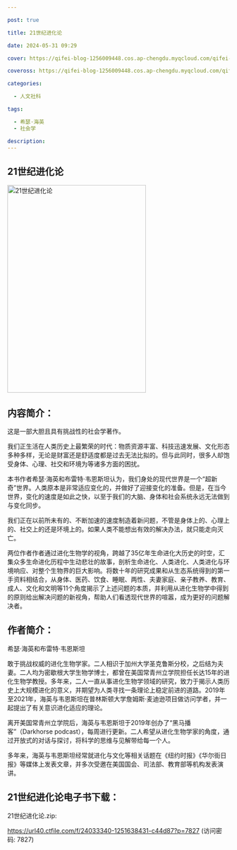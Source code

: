 ```yaml
---

post: true

title: 21世纪进化论

date: 2024-05-31 09:29

cover: https://qifei-blog-1256009448.cos.ap-chengdu.myqcloud.com/qifei-blog/s34410680.jpg

coveross: https://qifei-blog-1256009448.cos.ap-chengdu.myqcloud.com/qifei-blog/s34410680.jpg

categories:

  - 人文社科

tags:

  - 希瑟·海英
  - 社会学

description:
---
```


## 21世纪进化论

<img alt="21世纪进化论" class="aligncenter loading" data-was-processed="true" decoding="async" fetchpriority="high" height="471" src="https://qifei-blog-1256009448.cos.ap-chengdu.myqcloud.com/qifei-blog/s34410680.jpg" style="cursor: zoom-in;" width="314"/>

## 内容简介：

这是一部大胆且具有挑战性的社会学著作。

我们正生活在人类历史上最繁荣的时代：物质资源丰富、科技迅速发展、文化形态多种多样，无论是财富还是舒适度都是过去无法比拟的。但与此同时，很多人却饱受身体、心理、社交和环境为等诸多方面的困扰。

本书作者希瑟·海英和布雷特·韦恩斯坦认为，我们身处的现代世界是一个“超新奇”世界。人类原本是非常适应变化的，并做好了迎接变化的准备。但是，在当今世界，变化的速度是如此之快，以至于我们的大脑、身体和社会系统永远无法做到与变化同步。

我们正在以前所未有的、不断加速的速度制造着新问题，不管是身体上的、心理上的、社交上的还是环境上的。如果人类不能想出有效的解决办法，就只能走向灭亡。

两位作者作者通过进化生物学的视角，跨越了35亿年生命进化大历史的时空，汇集众多生命进化历程中生动悲壮的故事，剖析生命进化、人类进化、人类进化与环境响应、对整个生物界的巨大影响。将数十年的研究成果和从生态系统得到的第一手资料相结合，从身体、医药、饮食、睡眠、两性、夫妻家庭、亲子教养、教育、成人、文化和文明等11个角度揭示了上述问题的本质，并利用从进化生物学中得到的原则给出解决问题的新视角，帮助人们看透现代世界的喧嚣，成为更好的问题解决者。

## 作者简介：

希瑟·海英和布雷特·韦恩斯坦

敢于挑战权威的进化生物学家。二人相识于加州大学圣克鲁斯分校，之后结为夫妻。二人均为密歇根大学生物学博士，都曾在美国常青州立学院担任长达15年的进化生物学教授。多年来，二人一直从事进化生物学领域的研究，致力于揭示人类历史上大规模进化的意义，并期望为人类寻找一条理论上稳定前进的道路。2019年至2021年，海英与韦恩斯坦在普林斯顿大学詹姆斯·麦迪逊项目做访问学者，并一起提出了有关意识进化适应的理论。

离开美国常青州立学院后，海英与韦恩斯坦于2019年创办了“黑马播客”（Darkhorse podcast），每周进行更新。二人希望从进化生物学家的角度，通过开放式的对话与探讨，将科学的思维与见解带给每一个人。

多年来，海英与韦恩斯坦经常就进化与文化等相关话题在《纽约时报》《华尔街日报》等媒体上发表文章，并多次受邀在美国国会、司法部、教育部等机构发表演讲。

## 21世纪进化论电子书下载：

21世纪进化论.zip: 

https://url40.ctfile.com/f/24033340-1251638431-c44d87?p=7827 (访问密码: 7827)
